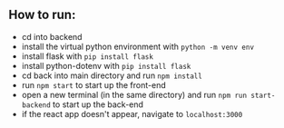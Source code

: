 ## How to run:
- cd into backend
- install the virtual python environment with `python -m venv env`
- install flask with `pip install flask`
- install python-dotenv with `pip install flask`
- cd back into main directory and run `npm install`
- run `npm start` to start up the front-end
- open a new terminal (in the same directory) and run `npm run start-backend` to start up the back-end
- if the react app doesn't appear, navigate to `localhost:3000`